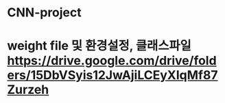 # CNN-project
# weight file 및 환경설정, 클래스파일 https://drive.google.com/drive/folders/15DbVSyis12JwAjiLCEyXIqMf87Zurzeh

